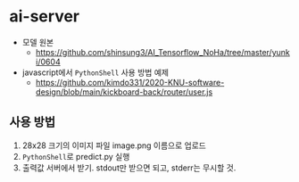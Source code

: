 # ai-server

- 모델 원본
  - https://github.com/shinsung3/AI_Tensorflow_NoHa/tree/master/yunki/0604
- javascript에서 `PythonShell` 사용 방법 예제
  - https://github.com/kimdo331/2020-KNU-software-design/blob/main/kickboard-back/router/user.js

## 사용 방법

1. 28x28 크기의 이미지 파일 image.png 이름으로 업로드
2. `PythonShell`로 predict.py 실행
3. 출력값 서버에서 받기. stdout만 받으면 되고, stderr는 무시할 것.
